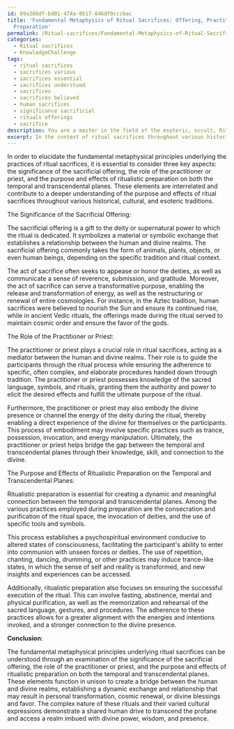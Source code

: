 ```yaml
---
id: 69a386df-bd01-474a-9b17-846df0cccbac
title: 'Fundamental Metaphysics of Ritual Sacrifices: Offering, Practitioner, and
  Preparation'
permalink: /Ritual-sacrifices/Fundamental-Metaphysics-of-Ritual-Sacrifices-Offering-Practitioner-and-Preparation/
categories:
  - Ritual sacrifices
  - KnowledgeChallenge
tags:
  - ritual sacrifices
  - sacrifices various
  - sacrifices essential
  - sacrifices understood
  - sacrifices
  - sacrifices believed
  - human sacrifices
  - significance sacrificial
  - rituals offerings
  - sacrifice
description: You are a master in the field of the esoteric, occult, Ritual sacrifices and Education. You are a writer of tests, challenges, books and deep knowledge on Ritual sacrifices for initiates and students to gain deep insights and understanding from. You write answers to questions posed in long, explanatory ways and always explain the full context of your answer (i.e., related concepts, formulas, examples, or history), as well as the step-by-step thinking process you take to answer the challenges. Be rigorous and thorough, and summarize the key themes, ideas, and conclusions at the end.
excerpt: In the context of ritual sacrifices throughout various historical, cultural, and esoteric traditions, integrate the significance of the sacrificial offering, the role of the practitioner or priest, and the purpose and effects of ritualistic preparation on both the temporal and transcendental planes to elucidate the fundamental metaphysical principles underlying these practices.
---
```

In order to elucidate the fundamental metaphysical principles underlying the practices of ritual sacrifices, it is essential to consider three key aspects: the significance of the sacrificial offering, the role of the practitioner or priest, and the purpose and effects of ritualistic preparation on both the temporal and transcendental planes. These elements are interrelated and contribute to a deeper understanding of the purpose and effects of ritual sacrifices throughout various historical, cultural, and esoteric traditions.

The Significance of the Sacrificial Offering:

The sacrificial offering is a gift to the deity or supernatural power to which the ritual is dedicated. It symbolizes a material or symbolic exchange that establishes a relationship between the human and divine realms. The sacrificial offering commonly takes the form of animals, plants, objects, or even human beings, depending on the specific tradition and ritual context.

The act of sacrifice often seeks to appease or honor the deities, as well as communicate a sense of reverence, submission, and gratitude. Moreover, the act of sacrifice can serve a transformative purpose, enabling the release and transformation of energy, as well as the restructuring or renewal of entire cosmologies. For instance, in the Aztec tradition, human sacrifices were believed to nourish the Sun and ensure its continued rise, while in ancient Vedic rituals, the offerings made during the ritual served to maintain cosmic order and ensure the favor of the gods.

The Role of the Practitioner or Priest:

The practitioner or priest plays a crucial role in ritual sacrifices, acting as a mediator between the human and divine realms. Their role is to guide the participants through the ritual process while ensuring the adherence to specific, often complex, and elaborate procedures handed down through tradition. The practitioner or priest possesses knowledge of the sacred language, symbols, and rituals, granting them the authority and power to elicit the desired effects and fulfill the ultimate purpose of the ritual.

Furthermore, the practitioner or priest may also embody the divine presence or channel the energy of the deity during the ritual, thereby enabling a direct experience of the divine for themselves or the participants. This process of embodiment may involve specific practices such as trance, possession, invocation, and energy manipulation. Ultimately, the practitioner or priest helps bridge the gap between the temporal and transcendental planes through their knowledge, skill, and connection to the divine.

The Purpose and Effects of Ritualistic Preparation on the Temporal and Transcendental Planes:

Ritualistic preparation is essential for creating a dynamic and meaningful connection between the temporal and transcendental planes. Among the various practices employed during preparation are the consecration and purification of the ritual space, the invocation of deities, and the use of specific tools and symbols.

This process establishes a psychospiritual environment conducive to altered states of consciousness, facilitating the participant's ability to enter into communion with unseen forces or deities. The use of repetition, chanting, dancing, drumming, or other practices may induce trance-like states, in which the sense of self and reality is transformed, and new insights and experiences can be accessed.

Additionally, ritualistic preparation also focuses on ensuring the successful execution of the ritual. This can involve fasting, abstinence, mental and physical purification, as well as the memorization and rehearsal of the sacred language, gestures, and procedures. The adherence to these practices allows for a greater alignment with the energies and intentions invoked, and a stronger connection to the divine presence.

**Conclusion**:

The fundamental metaphysical principles underlying ritual sacrifices can be understood through an examination of the significance of the sacrificial offering, the role of the practitioner or priest, and the purpose and effects of ritualistic preparation on both the temporal and transcendental planes. These elements function in unison to create a bridge between the human and divine realms, establishing a dynamic exchange and relationship that may result in personal transformation, cosmic renewal, or divine blessings and favor. The complex nature of these rituals and their varied cultural expressions demonstrate a shared human drive to transcend the profane and access a realm imbued with divine power, wisdom, and presence.
